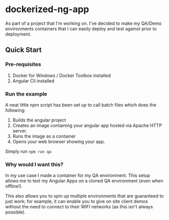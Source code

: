# dockerized-ng-app
As part of a project that I'm working on. I've decided to make my QA/Demo environments containers that I can easily deploy and test against prior to deployment.

## Quick Start
### Pre-requisites
1) Docker for Windows / Docker Toolbox installed
2) Angular Cli installed

### Run the example
A neat little npm script has been set up to call batch files which does the following:

1) Builds the angular project
2) Creates an image containing your angular app hosted via Apache HTTP server.
3) Runs the image as a container
4) Opens your web browser showing your app. 

Simply run 
``` npm run qa ```

### Why would I want this?
In my use case I made a container for my QA environment. This setup allows me to test my Angular Apps on a cloned QA environment (even when offline!).

This also allows you to spin up multiple environments that are guaranteed to just work; for example, it can enable you to give on site client demos without the need to connect to their WIFI networks (as this isn't always possible).
